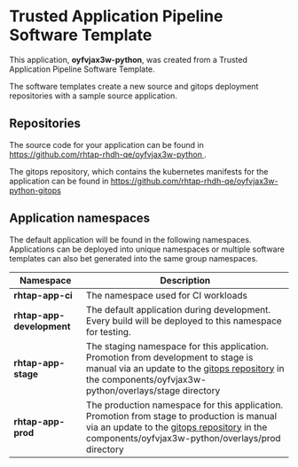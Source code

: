 # Trusted Application Pipeline Software Template

This application, **oyfvjax3w-python**, was created from a Trusted Application Pipeline Software Template.

The software templates create a new source and gitops deployment repositories with a sample source application. 

## Repositories

The source code for your application can be found in [https://github.com/rhtap-rhdh-qe/oyfvjax3w-python ](https://github.com/rhtap-rhdh-qe/oyfvjax3w-python ).
 
The gitops repository, which contains the kubernetes manifests for the application can be found in 
[https://github.com/rhtap-rhdh-qe/oyfvjax3w-python-gitops ](https://github.com/rhtap-rhdh-qe/oyfvjax3w-python-gitops ) 

## Application namespaces 

The default application will be found in the following namespaces. Applications can be deployed into unique namespaces or multiple software templates can also bet generated into the same group namespaces.  

|  Namespace   |  Description   |  
| -------- | -------- |
| **rhtap-app-ci** | The namespace used for CI workloads |
| **rhtap-app-development** | The default application during development. Every build will be deployed to this namespace for testing. |
| **rhtap-app-stage** | The staging namespace for this application. Promotion from development to stage is manual via an update to the [gitops repository](https://github.com/rhtap-rhdh-qe/oyfvjax3w-python-gitops ) in the components/oyfvjax3w-python/overlays/stage directory |
| **rhtap-app-prod** | The production namespace for this application. Promotion from stage to production is manual via an update to the [gitops repository](https://github.com/rhtap-rhdh-qe/oyfvjax3w-python-gitops ) in the components/oyfvjax3w-python/overlays/prod directory |